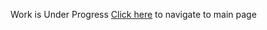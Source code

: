 Work is Under Progress
[Click here](https://iamvijaykumar.github.io/Demo/Calulator.html) to navigate to main page
